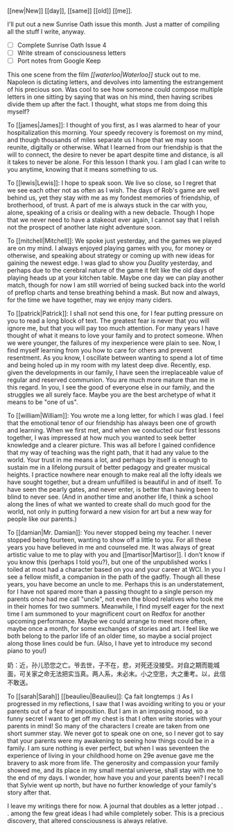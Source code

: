 [[new|New]] [[day]], [[same]] [[old]] [[me]].

I'll put out a new Sunrise Oath issue this month. Just a matter of compiling all the stuff I write, anyway.

- [ ] Complete Sunrise Oath Issue 4
- [ ] Write stream of consciousness letters
- [ ] Port notes from Google Keep

This one scene from the film *[[waterloo|Waterloo]]* stuck out to me. Napoleon is dictating letters, and devolves into lamenting the estrangement of his precious son. Was cool to see how someone could compose multiple letters in one sitting by saying that was on his mind, then having scribes divide them up after the fact. I thought, what stops me from doing this myself?

To [[james|James]]: I thought of you first, as I was alarmed to hear of your hospitalization this morning. Your speedy recovery is foremost on my mind, and though thousands of miles separate us I hope that we may soon reunite, digitally or otherwise. What I learned from our friendship is that the will to connect, the desire to never be apart despite time and distance, is all it takes to never be alone. For this lesson I thank you. I am glad I can write to you anytime, knowing that it means something to us.

To [[lewis|Lewis]]: I hope to speak soon. We live so close, so I regret that we see each other not as often as I wish. The days of Rob's game are well behind us, yet they stay with me as my fondest memories of friendship, of brotherhood, of trust. A part of me is always stuck in the car with you, alone, speaking of a crisis or dealing with a new debacle. Though I hope that we never need to have a stakeout ever again, I cannot say that I relish not the prospect of another late night adventure soon.

To [[mitchell|Mitchell]]: We spoke just yesterday, and the games we played are on my mind. I always enjoyed playing games with you, for money or otherwise, and speaking about strategy or coming up with new ideas for gaining the newest edge. I was glad to show you *Duality* yesterday, and perhaps due to the cerebral nature of the game it felt like the old days of playing heads up at your kitchen table. Maybe one day we can play another match, though for now I am still worried of being sucked back into the world of preflop charts and tense breathing behind a mask. But now and always, for the time we have together, may we enjoy many ciders.

To [[patrick|Patrick]]: I shall not send this one, for I fear putting pressure on you to read a long block of text. The greatest fear is never that you will ignore me, but that you will pay too much attention. For many years I have thought of what it means to love your family and to protect someone. When we were younger, the failures of my inexperience were plain to see. Now, I find myself learning from you how to care for others and prevent resentment. As you know, I oscillate between wanting to spend a lot of time and being holed up in my room with my latest deep dive. Recently, esp. given the developments in our family, I have seen the irreplaceable value of regular and reserved communion. You are much more mature than me in this regard. In you, I see the good of everyone else in our family, and the struggles we all surely face. Maybe you are the best archetype of what it means to be "one of us". 

To [[william|William]]: You wrote me a long letter, for which I was glad. I feel that the emotional tenor of our friendship has always been one of growth and learning. When we first met, and when we conducted our first lessons together, I was impressed at how much you wanted to seek better knowledge and a clearer picture. This was all before I gained confidence that my way of teaching was the right path, that it had any value to the world. Your trust in me means a lot, and perhaps by itself is enough to sustain me in a lifelong pursuit of better pedagogy and greater musical heights. I practice nowhere near enough to make real all the lofty ideals we have sought together, but a dream unfulfilled is beautiful in and of itself. To have seen the pearly gates, and never enter, is better than having been to blind to never see. (And in another time and another life, I think a school along the lines of what we wanted to create shall do much good for the world, not only in putting forward a new vision for art but a new way for people like our parents.)

To [[damian|Mr. Damian]]: You never stopped being my teacher. I never stopped being fourteen, wanting to show off a little to you. For all these years you have believed in me and counseled me. It was always of great artistic value to me to play with you and [[martisor|Martisor]]. I don’t know if you know this (perhaps I told you?), but one of the unpublished works I toiled at most had a character based on you and your career at WCI. In you I see a fellow misfit, a companion in the path of the gadfly. Though all these years, you have become an uncle to me. Perhaps this is an understatement, for I have not spared more than a passing thought to a single person my parents once had me call "uncle", not even the blood relatives who took me in their homes for two summers. Meanwhile, I find myself eager for the next time I am summoned to your magnificent court on Redfox for another upcoming performance. Maybe we could arrange to meet more often, maybe once a month, for some exchanges of stories and art. I feel like we both belong to the parlor life of an older time, so maybe a social project along those lines could be fun. (Also, I have yet to introduce my second piano to you!)

奶：近，孙儿恐您之亡。爷去世，子不在，悲，对死还没接受。对自之期而能城面，可关家之命无法把实当真。两人系，未必末。小之空思，大之重考。以，此信不敢送。

To [[sarah|Sarah]] [[beaulieu|Beaulieu]]: Ça fait longtemps :) As I progressed in my reflections, I saw that I was avoiding writing to you or your parents out of a fear of imposition. But I am in an imposing mood, so a funny secret I want to get off my chest is that I often write stories with your parents in mind! So many of the characters I create are taken from one short summer stay. We never got to speak one on one, so I never got to say that your parents were my awakening to seeing how things could be in a family. I am sure nothing is ever perfect, but when I was seventeen the experience of living in your childhood home on 29e avenue gave me the bravery to ask more from life. The generosity and compassion your family showed me, and its place in my small mental universe, shall stay with me to the end of my days. I wonder, how have you and your parents been? I recall that Sylvie went up north, but have no further knowledge of your family's story after that.

I leave my writings there for now. A journal that doubles as a letter jotpad . . . among the few great ideas I had while completely sober. This is a precious discovery, that altered consciousness is always relative.